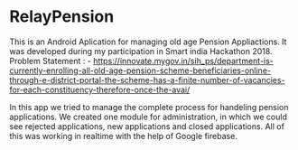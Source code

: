 # RelayPension

This is an Android Aplication for managing old age Pension Appliactions.
It was developed during my participation in Smart india Hackathon 2018.
Problem Statement : - https://innovate.mygov.in/sih_ps/department-is-currently-enrolling-all-old-age-pension-scheme-beneficiaries-online-through-e-district-portal-the-scheme-has-a-finite-number-of-vacancies-for-each-constituency-therefore-once-the-avai/


In this app we tried to manage the complete process for handeling pension applications.
We created one module for administration, in which we could see rejected applications, new applications and closed applications. 
All of this was working in realtime with the help of Google firebase.


